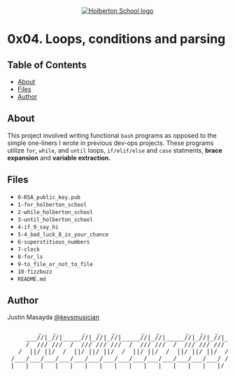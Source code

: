 <p align="center">
  <a href=#>
    <img src="https://user-images.githubusercontent.com/74752740/175812508-dc2482bf-bd5b-4c0a-b075-1bede95c488e.png" alt="Holberton School logo">
  </a>
</p>

# 0x04. Loops, conditions and parsing

## Table of Contents
* [About](#about)
* [Files](#files)
* [Author](#author)

## About
This project involved writing functional `bash` programs as opposed to the simple one-liners I wrote in previous dev-ops projects. These programs utilize `for`, `while`, and `until` loops, `if/elif/else` and `case` statments, **brace expansion** and **variable extraction.**

## Files
* `0-RSA_public_key.pub`
* `1-for_holberton_school`
* `2-while_holberton_school`
* `3-until_holberton_school`
* `4-if_9_say_hi`
* `5-4_bad_luck_8_is_your_chance`
* `6-superstitious_numbers`
* `7-clock`
* `8-for_ls`
* `9-to_file_or_not_to_file`
* `10-fizzbuzz`
* `README.md`

## Author
Justin Masayda [@keysmusician](https://github.com/keysmusician)
<pre align="center">
      _   _       _   _   _       _   _       _   _   _
     ___//|_//|_____//|_//|_//|_____//|_//|_____//|_//|_//|___
     /  /// ///  /  /// /// ///  /  /// ///  /  /// /// ///  / |
   /  ||/ ||/  /  ||/ ||/ ||/  /  ||/ ||/  /  ||/ ||/ ||/  / /
 /___/___/___/___/___/___/___/___/___/___/___/___/___/___/ /
|___|___|___|___|___|___|___|___|___|___|___|___|___|___|/
</pre>
<p><span style="font-family: 'Lucida Console'; line-height: 14px; font-size: 14px; display: inline-block;">&nbsp;</span></p>
